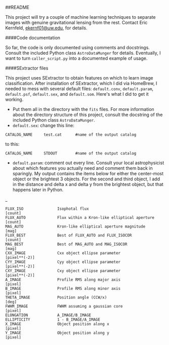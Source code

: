 ##README

This project will try a couple of machine learning techniques to separate images with genuine gravitational lensing from the rest. Contact Eric Kernfeld, ekernf01@uw.edu, for details.

####Code documentation

So far, the code is only documented using comments and docstrings. Consult the included Python class `AstroDataMunger` for details. Eventually, I want to turn `caller_script.py` into a documented example of usage.

####SExtractor files

This project uses SExtractor to obtain features on which to learn image classification. After installation of SExtractor, which I did via HomeBrew, I needed to mess with several default files: `default.conv`, `default.param`, `default.psf`, `default.sex`, and `default.som`. Here's what I did to get it working.

- Put them all in the directory with the `fits` files. For more information about the directory structure of this project, consult the docstring of the included Python class `AstroDataMunger`.
- `default.sex`: change this line:

 `CATALOG_NAME     test.cat      #name of the output catalog`

 to this:
 
 `CATALOG_NAME     STDOUT        #name of the output catalog`
 
- `default.param`: comment out every line. Consult your local astrophysicist about which features you actually need and comment them back in sparingly. My output contains the items below for either the center-most object or the brightest 3 objects. For the second and third object, I add in the distance and delta x and delta y from the brightest object, but that happens later in Python.

_
	
	FLUX_ISO               Isophotal flux                                             [count]
	FLUX_AUTO              Flux within a Kron-like elliptical aperture                [count]
	MAG_AUTO               Kron-like elliptical aperture magnitude                    [mag]
	FLUX_BEST              Best of FLUX_AUTO and FLUX_ISOCOR                          [count]
	MAG_BEST               Best of MAG_AUTO and MAG_ISOCOR                            [mag]
	CXX_IMAGE              Cxx object ellipse parameter                               [pixel**(-2)]
	CYY_IMAGE              Cyy object ellipse parameter                               [pixel**(-2)]
	CXY_IMAGE              Cxy object ellipse parameter                               [pixel**(-2)]
	A_IMAGE                Profile RMS along major axis                               [pixel]
	B_IMAGE                Profile RMS along minor axis                               [pixel]
	THETA_IMAGE            Position angle (CCW/x)                                     [deg]
	FWHM_IMAGE             FWHM assuming a gaussian core                              [pixel]
	ELONGATION             A_IMAGE/B_IMAGE                                          
	ELLIPTICITY            1 - B_IMAGE/A_IMAGE 
	X_IMAGE                Object position along x                                   [pixel]
	Y_IMAGE                Object position along y                                   [pixel]

 
